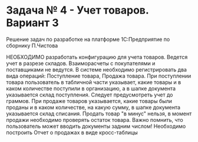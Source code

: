 # Задача № 4 - Учет товаров. Вариант 3
Решение задач по разработке на платформе 1С:Предприятие по сборнику П.Чистова

НЕОБХОДИМО разработать конфигурацию для учета товаров. Ведется учет в разрезе складов.
Взаиморасчеты с покупателями и поставщиками не ведутся.
В системе необходимо регистрировать два вида операций: Поступление товара, Продажа товара.
При поступлении товара пользователь в табличной части указывает, какие товары и в каком количестве поступили в организацию, а в шапке документа указывается склад поступления. Следует предусмотреть учет до граммов.
При продаже товаров указывается, какие товары были проданы и в каком количестве, на какую сумму, в шапке документа указывается склад списания.
Продать товар "в минус" нельзя, в момент продажи необходимо проверять остаток товара.
Важно помнить, что пользователь может вводить документы задним числом!
Необходимо построить Отчет о продажах в виде кросс-таблицы
